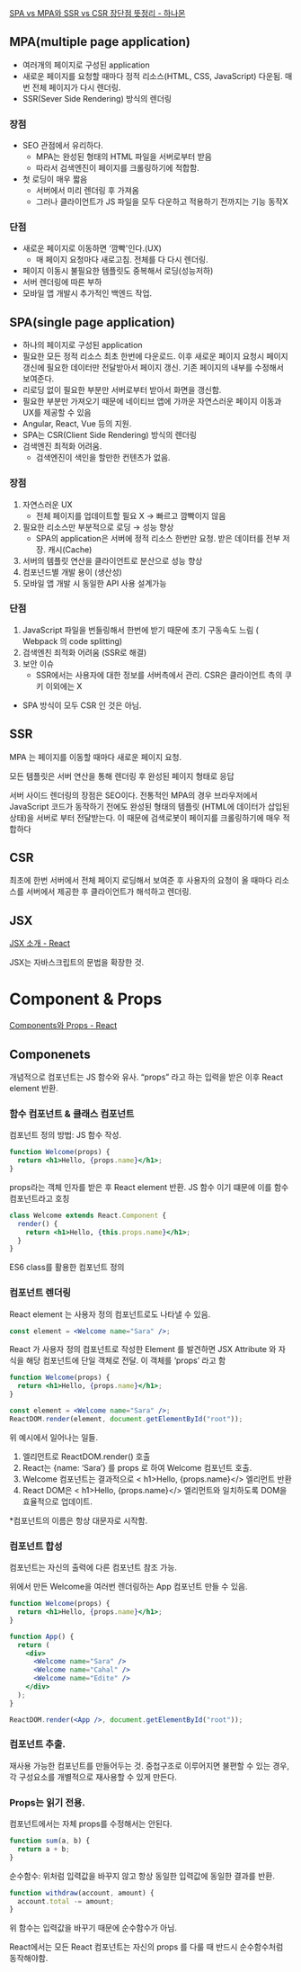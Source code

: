 [SPA vs MPA와 SSR vs CSR 장단점 뜻정리 - 하나몬](https://hanamon.kr/spa-mpa-ssr-csr-%EC%9E%A5%EB%8B%A8%EC%A0%90-%EB%9C%BB%EC%A0%95%EB%A6%AC/)

## MPA(multiple page application)

- 여러개의 페이지로 구성된 application
- 새로운 페이지를 요청할 때마다 정적 리소스(HTML, CSS, JavaScript) 다운됨. 매번 전체 페이지가 다시 렌더링.
- SSR(Sever Side Rendering) 방식의 렌더링

### 장점

- SEO 관점에서 유리하다.
  - MPA는 완성된 형태의 HTML 파일을 서버로부터 받음
  - 따라서 검색엔진이 페이지를 크롤링하기에 적합함.
- 첫 로딩이 매우 짧음
  - 서버에서 미리 렌더링 후 가져옴
  - 그러나 클라이언트가 JS 파일을 모두 다운하고 적용하기 전까지는 기능 동작X

### 단점

- 새로운 페이지로 이동하면 ‘깜빡'인다.(UX)
  - 매 페이지 요청마다 새로고침. 전체를 다 다시 렌더링.
- 페이지 이동시 불필요한 템플릿도 중복해서 로딩(성능저하)
- 서버 렌더링에 따른 부하
- 모바일 앱 개발시 추가적인 백엔드 작업.

## SPA(single page application)

- 하나의 페이지로 구성된 application
- 필요한 모든 정적 리소스 최초 한번에 다운로드. 이후 새로운 페이지 요청시 페이지 갱신에 필요한 데이터만 전달받아서 페이지 갱신. 기존 페이지의 내부를 수정해서 보여준다.
- 리로딩 없이 필요한 부분만 서버로부터 받아서 화면을 갱신함.
- 필요한 부분만 가져오기 때문에 네이티브 앱에 가까운 자연스러운 페이지 이동과 UX를 제공할 수 있음
- Angular, React, Vue 등의 지원.
- SPA는 CSR(Client Side Rendering) 방식의 렌더링
- 검색엔진 최적화 어려움.
  - 검색엔진이 색인을 할만한 컨텐츠가 없음.

### 장점

1. 자연스러운 UX
   - 전체 페이지를 업데이트할 필요 X → 빠르고 깜빡이지 않음
2. 필요한 리소스만 부분적으로 로딩 → 성능 향상
   - SPA의 application은 서버에 정적 리소스 한번만 요청. 받은 데이터를 전부 저장. 캐시(Cache)
3. 서버의 템플릿 연산을 클라이언트로 분산으로 성능 향상
4. 컴포넌드별 개발 용이 (생산성)
5. 모바일 앱 개발 시 동일한 API 사용 설계가능

### 단점

1. JavaScript 파일을 번들링해서 한번에 받기 때문에 초기 구동속도 느림 ( Webpack 의 code splitting)
2. 검색엔친 죄적화 어려움 (SSR로 해결)
3. 보안 이슈
   - SSR에서는 사용자에 대한 정보를 서버측에서 관리. CSR은 클라이언트 측의 쿠키 이외에는 X

- SPA 방식이 모두 CSR 인 것은 아님.

## SSR

MPA 는 페이지를 이동할 때마다 새로운 페이지 요청.

모든 템플릿은 서버 연산을 통해 렌더링 후 완성된 페이지 형태로 응답

서버 사이드 렌더링의 장점은 SEO이다. 전통적인 MPA의 경우 브라우저에서 JavaScript 코드가 동작하기 전에도 완성된 형태의 템플릿 (HTML에 데이터가 삽입된 상태)을 서버로 부터 전달받는다. 이 때문에 검색로봇이 페이지를 크롤링하기에 매우 적합하다

## CSR

최초에 한번 서버에서 전체 페이지 로딩해서 보여준 후 사용자의 요청이 올 때마다 리소스를 서버에서 제공한 후 클라이언트가 해석하고 렌더링.

## JSX

[JSX 소개 - React](https://ko.reactjs.org/docs/introducing-jsx.html)

JSX는 자바스크립트의 문법을 확장한 것.

# Component & Props

[Components와 Props - React](https://ko.reactjs.org/docs/components-and-props.html)

## Componenets

개념적으로 컴포넌트는 JS 함수와 유사. “props” 라고 하는 입력을 받은 이후 React element 반환.

### 함수 컴포넌트 & 클래스 컴포넌트

컴포넌트 정의 방법: JS 함수 작성.

```jsx
function Welcome(props) {
  return <h1>Hello, {props.name}</h1>;
}
```

props라는 객체 인자를 받은 후 React element 반환. JS 함수 이기 떄문에 이를 함수 컴포넌트라고 호칭

```jsx
class Welcome extends React.Component {
  render() {
    return <h1>Hello, {this.props.name}</h1>;
  }
}
```

ES6 class를 활용한 컴포넌트 정의

### 컴포넌트 렌더링

React element 는 사용자 정의 컴포넌트로도 나타낼 수 있음.

```jsx
const element = <Welcome name="Sara" />;
```

React 가 사용자 정의 컴포넌트로 작성한 Element 를 발견하면 JSX Attribute 와 자식을 해당 컴포넌트에 단일 객체로 전달. 이 객체를 ‘props’ 라고 함

```jsx
function Welcome(props) {
  return <h1>Hello, {props.name}</h1>;
}

const element = <Welcome name="Sara" />;
ReactDOM.render(element, document.getElementById("root"));
```

위 예시에서 일어나는 일들.

1. <Welcome name="Sara" /> 엘리먼트로 ReactDOM.render() 호출
2. React는 {name: ‘Sara’} 를 props 로 하여 Welcome 컴포넌트 호출.
3. Welcome 컴포넌트는 결과적으로 < h1>Hello, {props.name}</> 엘리먼트 반환
4. React DOM은 < h1>Hello, {props.name}</> 엘리먼트와 일치하도록 DOM을 효율적으로 업데이트.

\*컴포넌트의 이름은 항상 대문자로 시작함.

### 컴포넌트 합성

컴포넌트는 자신의 출력에 다른 컴포넌트 참조 가능.

위에서 만든 Welcome을 여러번 렌더링하는 App 컴포넌트 만들 수 있음.

```jsx
function Welcome(props) {
  return <h1>Hello, {props.name}</h1>;
}

function App() {
  return (
    <div>
      <Welcome name="Sara" />
      <Welcome name="Cahal" />
      <Welcome name="Edite" />
    </div>
  );
}

ReactDOM.render(<App />, document.getElementById("root"));
```

### 컴포넌트 추출.

재사용 가능한 컴포넌트를 만들어두는 것. 중첩구조로 이루어지면 불편할 수 있는 경우, 각 구성요소를 개별적으로 재사용할 수 있게 만든다.

### Props는 읽기 전용.

컴포넌트에서는 자체 props를 수정해서는 안된다.

```jsx
function sum(a, b) {
  return a + b;
}
```

순수함수: 위처럼 입력값을 바꾸지 않고 항상 동일한 입력값에 동일한 결과를 반환.

```jsx
function withdraw(account, amount) {
  account.total -= amount;
}
```

위 함수는 입력값을 바꾸기 때문에 순수함수가 아님.

React에서는 모든 React 컴포넌트는 자신의 props 를 다룰 때 반드시 순수함수처럼 동작해야함.
